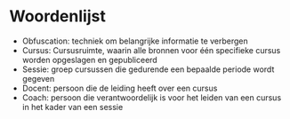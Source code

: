 # Woordenlijst

* Obfuscation: techniek om belangrijke informatie te verbergen
* Cursus: Cursusruimte, waarin alle bronnen voor één specifieke cursus worden opgeslagen en gepubliceerd
* Sessie: groep cursussen die gedurende een bepaalde periode wordt gegeven
* Docent: persoon die de leiding heeft over een cursus
* Coach: persoon die verantwoordelijk is voor het leiden van een cursus in het kader van een sessie

